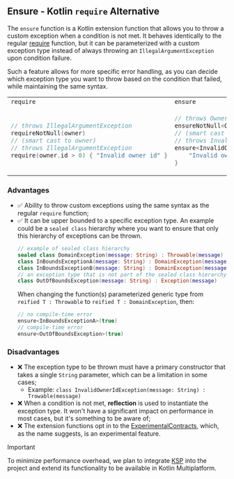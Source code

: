 ## Ensure - Kotlin `require` Alternative

The `ensure` function is a Kotlin extension function that allows you to throw a custom exception when a condition is not
met. It behaves identically to the regular [require](https://kotlinlang.org/api/latest/jvm/stdlib/kotlin/require.html)
function,
but it can be parameterized with a custom exception type instead of always throwing an `IllegalArgumentException` upon
condition failure.

Such a feature allows for more specific error handling,
as you can decide which exception type you want to throw based on the condition that failed, while maintaining the same syntax.

<table>
<tr>
<td> <code>require</code> </td> <td> <code>ensure</code> </td>
</tr>
<tr>
<td>

```kotlin
// throws IllegalArgumentException
requireNotNull(owner)
// (smart cast to owner)
// throws IllegalArgumentException
require(owner.id > 0) { "Invalid owner id" }
```

</td>
<td>

```kotlin
// throws OwnerNotFoundException
ensureNotNull<OwnerNotFoundException>(owner)
// (smart cast to owner)
// throws InvalidOwnerIdException
ensure<InvalidOwnerIdException>(owner.id > 0) {
    "Invalid owner id"
}
```

</td>
</tr>
</table>

### Advantages

- ✅ Ability to throw custom exceptions using the same syntax as the regular `require` function;
- ✅ It can be upper bounded to a specific exception type. An example could be a `sealed class` hierarchy where you want
  to ensure that only this hierarchy of exceptions can be thrown.
  ```kotlin
  // example of sealed class hierarchy
  sealed class DomainException(message: String) : Throwable(message)
  class InBoundsExceptionA(message: String) : DomainException(message)
  class InBoundsExceptionB(message: String) : DomainException(message)
  // an exception type that is not part of the sealed class hierarchy 
  class OutOfBoundsException(message: String) : Exception(message)
  ```
  When changing the function(s)
  parameterized generic type from `reified T : Throwable` to `reified T : DomainException`, then:
  ```kotlin
  // no compile-time error
  ensure<InBoundsExceptionA>(true)
  // compile-time error
  ensure<OutOfBoundsException>(true)
  ```

### Disadvantages

- ❌ The exception type to be thrown must have a primary constructor that takes a single `String` parameter, which can be
  a limitation in some cases;
  - Example: `class InvalidOwnerIdException(message: String) : Trowable(message)`
- ❌ When a condition is not met, **reflection** is used to instantiate the exception type.
  It won't have a significant impact on performance in most cases, but it's something to be aware of;
- ❌ The extension functions opt in to
  the [ExperimentalContracts](https://kotlinlang.org/api/latest/jvm/stdlib/kotlin.contracts/-experimental-contracts/),
  which, as the name suggests, is an experimental feature.

> [!IMPORTANT]
> To minimize performance overhead, we plan to integrate [KSP](https://kotlinlang.org/docs/ksp-overview.html) into the project and extend its functionality to be available in Kotlin Multiplatform.
